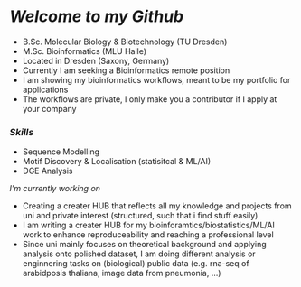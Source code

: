 # *Welcome to my Github*

- B.Sc. Molecular Biology & Biotechnology (TU Dresden)
- M.Sc. Bioinformatics (MLU Halle)
- Located in Dresden (Saxony, Germany)
- Currently I am seeking a Bioinformatics remote position
- I am showing my bioinformatics workflows, meant to be my portfolio for applications
- The workflows are private, I only make you a contributor if I apply at your company

### *Skills*
- Sequence Modelling
- Motif Discovery & Localisation (statisitcal & ML/AI)
- DGE Analysis

*I’m currently working on*
- Creating a creater HUB that reflects all my knowledge and projects from uni and private interest (structured, such that i find stuff easily)
- I am writing a creater HUB for my bioinforamtics/biostatistics/ML/AI work to enhance reproduceability and reaching a professional level
- Since uni mainly focuses on theoretical background and applying analysis onto polished dataset, I am doing different analysis or enginnering tasks on (biological) public data (e.g. rna-seq of arabidposis thaliana, image data from pneumonia, ...)





